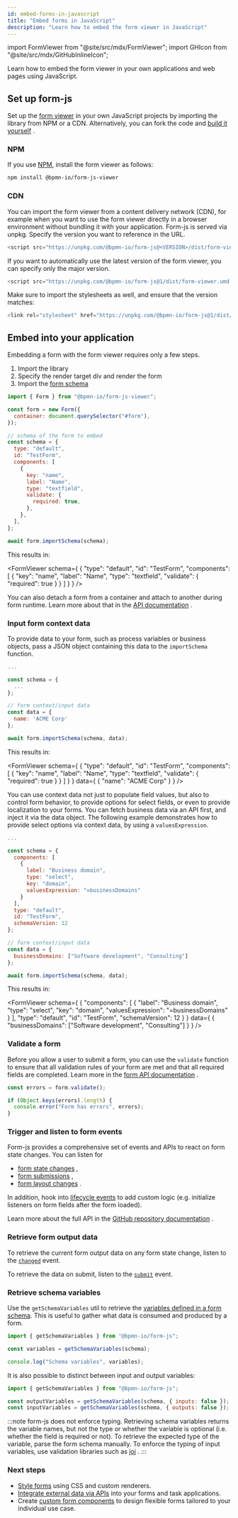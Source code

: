 ```yaml
---
id: embed-forms-in-javascript
title: "Embed forms in JavaScript"
description: "Learn how to embed the form viewer in JavaScript"
---
```


import FormViewer from "@site/src/mdx/FormViewer";
import GHIcon from "@site/src/mdx/GitHubInlineIcon";

Learn how to embed the form viewer in your own applications and web pages using JavaScript.

## Set up form-js

Set up the [form viewer](https://github.com/bpmn-io/form-js/tree/develop/packages/form-js-viewer) <GHIcon /> in your own JavaScript projects by importing the library from NPM or a CDN. Alternatively, you can fork the code and [build it yourself](https://github.com/bpmn-io/form-js?tab=readme-ov-file#build-and-run) <GHIcon />.

### NPM

If you use [NPM](https://docs.npmjs.com/getting-started/what-is-npm), install the form viewer as follows:

```sh
npm install @bpmn-io/form-js-viewer
```

### CDN

You can import the form viewer from a content delivery network (CDN), for example when you want to use the form viewer directly in a browser environment without bundling it with your application. Form-js is served via unpkg. Specify the version you want to reference in the URL.

```js
<script src="https://unpkg.com/@bpmn-io/form-js@<VERSION>/dist/form-viewer.umd.js"></script>
```

If you want to automatically use the latest version of the form viewer, you can specify only the major version.

```js
<script src="https://unpkg.com/@bpmn-io/form-js@1/dist/form-viewer.umd.js"></script>
```

Make sure to import the stylesheets as well, and ensure that the version matches:

```js
<link rel="stylesheet" href="https://unpkg.com/@bpmn-io/form-js@1/dist/assets/form-js.css">
```

## Embed into your application

Embedding a form with the form viewer requires only a few steps.

1. Import the library
2. Specify the render target div and render the form
3. Import the [form schema](./01-concepts.md#the-form-schema)

```js
import { Form } from "@bpmn-io/form-js-viewer";

const form = new Form({
  container: document.querySelector("#form"),
});

// schema of the form to embed
const schema = {
  type: "default",
  id: "TestForm",
  components: [
    {
      key: "name",
      label: "Name",
      type: "textfield",
      validate: {
        required: true,
      },
    },
  ],
};

await form.importSchema(schema);
```

This results in:

<FormViewer schema={ {
"type": "default",
"id": "TestForm",
"components": [
{
"key": "name",
"label": "Name",
"type": "textfield",
"validate": {
"required": true
}
}
]
} } />

You can also detach a form from a container and attach to another during form runtime. Learn more about that in the [API documentation](https://github.com/bpmn-io/form-js/tree/develop/packages/form-js-viewer#formattachtoparentnode-htmlelement--void) <GHIcon />.

### Input form context data

To provide data to your form, such as process variables or business objects, pass a JSON object containing this data to the `importSchema` function.

```js
...

const schema = {
  ...
};

// form context/input data
const data = {
  name: 'ACME Corp'
};

await form.importSchema(schema, data);
```

This results in:

<FormViewer schema={ {
"type": "default",
"id": "TestForm",
"components": [
{
"key": "name",
"label": "Name",
"type": "textfield",
"validate": {
"required": true
}
}
]
} } data={ {
"name": "ACME Corp"
} } />

You can use context data not just to populate field values, but also to control form behavior, to provide options for select fields, or even to provide localization to your forms. You can fetch business data via an API first, and inject it via the data object. The following example demonstrates how to provide select options via context data, by using a `valuesExpression`.

```js
...

const schema = {
  components: [
    {
      label: "Business domain",
      type: "select",
      key: "domain",
      valuesExpression: "=businessDomains"
    }
  ],
  type: "default",
  id: "TestForm",
  schemaVersion: 12
};

// form context/input data
const data = {
  businessDomains: ["Software development", "Consulting"]
};

await form.importSchema(schema, data);
```

This results in:

<FormViewer schema={ {
"components": [
{
"label": "Business domain",
"type": "select",
"key": "domain",
"valuesExpression": "=businessDomains"
}
],
"type": "default",
"id": "TestForm",
"schemaVersion": 12
} } data={ {
"businessDomains": ["Software development", "Consulting"]
} } />

### Validate a form

Before you allow a user to submit a form, you can use the `validate` function to ensure that all validation rules of your form are met and that all required fields are completed. Learn more in the [form API documentation](https://github.com/bpmn-io/form-js/tree/develop/packages/form-js-viewer#formvalidate--errors) <GHIcon />.

```js
const errors = form.validate();

if (Object.keys(errors).length) {
  console.error("Form has errors", errors);
}
```

### Trigger and listen to form events

Form-js provides a comprehensive set of events and APIs to react on form state changes. You can listen for

- [form state changes](https://github.com/bpmn-io/form-js/tree/develop/packages/form-js-viewer#changed---data-errors-) <GHIcon />,
- [form submissions](https://github.com/bpmn-io/form-js/tree/develop/packages/form-js-viewer#submit---data-errors-) <GHIcon />,
- [form layout changes](https://github.com/bpmn-io/form-js/tree/develop/packages/form-js-viewer#layouting-events) <GHIcon />.

In addition, hook into [lifecycle events](https://github.com/bpmn-io/form-js/tree/develop/packages/form-js-viewer#lifecycle-events) <GHIcon /> to add custom logic (e.g. initialize listeners on form fields after the form loaded).

Learn more about the full API in the [GitHub repository documentation](https://github.com/bpmn-io/form-js/tree/develop/packages/form-js-viewer#api) <GHIcon />.

### Retrieve form output data

To retrieve the current form output data on any form state change, listen to the [`changed`](https://github.com/bpmn-io/form-js/tree/develop/packages/form-js-viewer#changed---data-errors--) <GHIcon /> event.

To retrieve the data on submit, listen to the [`submit`](https://github.com/bpmn-io/form-js/tree/develop/packages/form-js-viewer#formsubmit---data-data-errors-errors-) <GHIcon /> event.

### Retrieve schema variables

Use the `getSchemaVariables` util to retrieve the [variables defined in a form schema](./01-concepts.md#schema-variables). This is useful to gather what data is consumed and produced by a form.

```javascript
import { getSchemaVariables } from "@bpmn-io/form-js";

const variables = getSchemaVariables(schema);

console.log("Schema variables", variables);
```

It is also possible to distinct between input and output variables:

```javascript
import { getSchemaVariables } from "@bpmn-io/form-js";

const outputVariables = getSchemaVariables(schema, { inputs: false });
const inputVariables = getSchemaVariables(schema, { outputs: false });
```

:::note
form-js does not enforce typing. Retrieving schema variables returns the variable names, but not the type or whether the variable is optional (i.e. whether the field is required or not). To retrieve the expected type of the variable, parse the form schema manually. To enforce the typing of input variables, use validation libraries such as [joi](https://github.com/hapijs/joi) <GHIcon />.
:::

### Next steps

- [Style forms](../03-customize-and-extend/01-styling.md) using CSS and custom renderers.
- [Integrate external data via APIs](../03-customize-and-extend/03-integrate-api-data.md) into your forms and task applications.
- Create [custom form components](../03-customize-and-extend/02-custom-components.md) to design flexible forms tailored to your individual use case.

<!--
- Using React instead of vanilla JavaScript? Learn how to embed forms in a React environment.
-->

